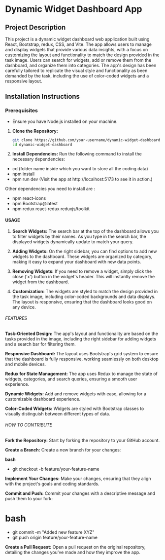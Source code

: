 # Dynamic Widget Dashboard App

## Project Description

This project is a dynamic widget dashboard web application built using React, Bootstrap, redux, CSS, and Vite. The app allows users to manage and display widgets that provide various data insights, with a focus on customizing the layout and functionality to match the design provided in the task image. Users can search for widgets, add or remove them from the dashboard, and organize them into categories. The app's design has been carefully tailored to replicate the visual style and functionality as been demanded by the task, including the use of color-coded widgets and a responsive layout.

## Installation Instructions

### Prerequisites

- Ensure you have Node.js installed on your machine.

1. **Clone the Repository:**
   ```bash
   git clone https://github.com/your-username/dynamic-widget-dashboard.git
   cd dynamic-widget-dashboard
   ```
2. **Install Dependencies:**
   Run the following command to install the necessary dependencies:

- cd (folder name inside which you want to store all the coding data)
- npm install
- npm run dev
  (Visit the app at http://localhost:5173 to see it in action.)

Other dependencies you need to install are :

- npm react-icons
- npm Bootstrap@latest
- npm redux react-redux reduxjs/toolkit

#### USAGE

1. **Search Widgets:**
   The search bar at the top of the dashboard allows you to filter widgets by their names. As you type in the search bar, the displayed widgets dynamically update to match your query.

2. **Adding Widgets:**
   On the right sidebar, you can find options to add new widgets to the dashboard. These widgets are organized by category, making it easy to expand your dashboard with new data points.

3. **Removing Widgets:**
   If you need to remove a widget, simply click the close ('x') button in the widget's header. This will instantly remove the widget from the dashboard.

4. **Customization:**
   The widgets are styled to match the design provided in the task image, including color-coded backgrounds and data displays. The layout is responsive, ensuring that the dashboard looks good on any device.

###### FEATURES

**Task-Oriented Design:** The app's layout and functionality are based on the tasks provided in the image, including the right sidebar for adding widgets and a search bar for filtering them.

**Responsive Dashboard:** The layout uses Bootstrap's grid system to ensure that the dashboard is fully responsive, working seamlessly on both desktop and mobile devices.

**Redux for State Management:** The app uses Redux to manage the state of widgets, categories, and search queries, ensuring a smooth user experience.

**Dynamic Widgets:** Add and remove widgets with ease, allowing for a customizable dashboard experience.

**Color-Coded Widgets:** Widgets are styled with Bootstrap classes to visually distinguish between different types of data.

###### HOW TO CONTRIBUTE

**Fork the Repository:** Start by forking the repository to your GitHub account.

**Create a Branch:** Create a new branch for your changes:

**bash**

- git checkout -b feature/your-feature-name

**Implement Your Changes:** Make your changes, ensuring that they align with the project's goals and coding standards.

**Commit and Push:** Commit your changes with a descriptive message and push them to your fork:

# bash

- git commit -m "Added new feature XYZ"
- git push origin feature/your-feature-name

**Create a Pull Request:** Open a pull request on the original repository, detailing the changes you've made and how they improve the app.
